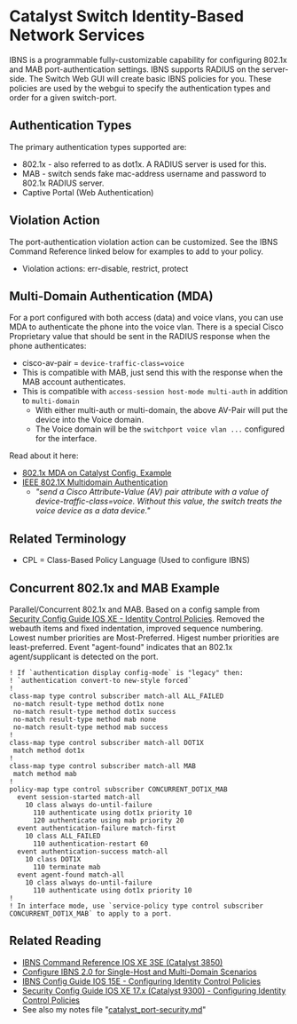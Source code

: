 # Catalyst Switch Identity-Based Network Services

IBNS is a programmable fully-customizable capability for configuring 802.1x and MAB port-authentication settings.
IBNS supports RADIUS on the server-side.
The Switch Web GUI will create basic IBNS policies for you. 
These policies are used by the webgui to specify the authentication types and order for a given switch-port.

## Authentication Types

The primary authentication types supported are:
* 802.1x - also referred to as dot1x. A RADIUS server is used for this.
* MAB - switch sends fake mac-address username and password to 802.1x RADIUS server.
* Captive Portal (Web Authentication)

## Violation Action

The port-authentication violation action can be customized. 
See the IBNS Command Reference linked below for examples to add to your policy.
* Violation actions: err-disable, restrict, protect

## Multi-Domain Authentication (MDA)

For a port configured with both access (data) and voice vlans, you can use MDA to authenticate the phone into the voice vlan.
There is a special Cisco Proprietary value that should be sent in the RADIUS response when the phone authenticates:
* cisco-av-pair = `device-traffic-class=voice`
* This is compatible with MAB, just send this with the response when the MAB account authenticates.
* This is compatible with `access-session host-mode multi-auth` in addition to `multi-domain`
  * With either multi-auth or multi-domain, the above AV-Pair will put the device into the Voice domain.
  * The Voice domain will be the `switchport voice vlan ...` configured for the interface.

Read about it here:
* [802.1x MDA on Catalyst Config. Example](https://www.cisco.com/c/en/us/support/docs/lan-switching/8021x/98523-8021x-cat-layer3.html#radius)
* [IEEE 802.1X Multidomain Authentication](https://www.cisco.com/en/US/docs/ios-xml/ios/sec_usr_8021x/configuration/15-2mt/sec-ieee-mda.html)
  * *"send a Cisco Attribute-Value (AV) pair attribute with a value of device-traffic-class=voice. Without this value, the switch treats the voice device as a data device."*

## Related Terminology

* CPL = Class-Based Policy Language (Used to configure IBNS)

## Concurrent 802.1x and MAB Example

Parallel/Concurrent 802.1x and MAB. 
Based on a config sample from [Security Config Guide IOS XE - Identity Control Policies][4]. 
Removed the webauth items and fixed indentation, improved sequence numbering.
Lowest number priorities are Most-Preferred. Higest number priorities are least-preferred.
Event "agent-found" indicates that an 802.1x agent/supplicant is detected on the port.

~~~
! If `authentication display config-mode` is "legacy" then:
! `authentication convert-to new-style forced`
!
class-map type control subscriber match-all ALL_FAILED
 no-match result-type method dot1x none
 no-match result-type method dot1x success
 no-match result-type method mab none
 no-match result-type method mab success
!
class-map type control subscriber match-all DOT1X
 match method dot1x
!
class-map type control subscriber match-all MAB
 match method mab
!
policy-map type control subscriber CONCURRENT_DOT1X_MAB
  event session-started match-all
    10 class always do-until-failure
      110 authenticate using dot1x priority 10
      120 authenticate using mab priority 20
  event authentication-failure match-first
    10 class ALL_FAILED
      110 authentication-restart 60
  event authentication-success match-all
    10 class DOT1X
      110 terminate mab
  event agent-found match-all
    10 class always do-until-failure
      110 authenticate using dot1x priority 10
!
! In interface mode, use `service-policy type control subscriber CONCURRENT_DOT1X_MAB` to apply to a port.
~~~

## Related Reading

* [IBNS Command Reference IOS XE 3SE (Catalyst 3850)][1]
* [Configure IBNS 2.0 for Single-Host and Multi-Domain Scenarios][2]
* [IBNS Config Guide IOS 15E - Configuring Identity Control Policies][3]
* [Security Config Guide IOS XE 17.x (Catalyst 9300) - Configuring Identity Control Policies][4]
* See also my notes file "[catalyst_port-security.md](catalyst_port-security.md)"

[1]: https://www.cisco.com/c/en/us/td/docs/ios-xml/ios/ibns/command/ibns-xe-3se-3850-cr-book/ibns-cr-3850.html
[2]: https://www.cisco.com/c/en/us/support/docs/switches/catalyst-3750-x-series-switches/207193-Configure-IBNS-2-0-for-Single-Host-and-M.html
[3]: https://www.cisco.com/c/en/us/td/docs/ios-xml/ios/ibns/configuration/15-e/ibns-15-e-book/ibns-cntrl-pol.html
[4]: https://www.cisco.com/c/en/us/td/docs/switches/lan/catalyst9300/software/release/17-16/configuration_guide/sec/b_1716_sec_9300_cg/configuring_identity_control_policies.html
